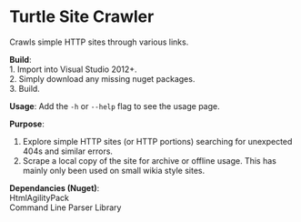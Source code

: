 # Turtle Site Crawler

Crawls simple HTTP sites through various links.

**Build**:  
	1. Import into Visual Studio 2012+.  
	2. Simply download any missing nuget packages.  
	3. Build.

**Usage**: Add the `-h` or `--help` flag to see the usage page.

**Purpose**:  
1. Explore simple HTTP sites (or HTTP portions) searching for unexpected 404s and similar errors.  
2. Scrape a local copy of the site for archive or offline usage. This has mainly only been used on small wikia style sites.

**Dependancies (Nuget)**:  
	HtmlAgilityPack  
	Command Line Parser Library
